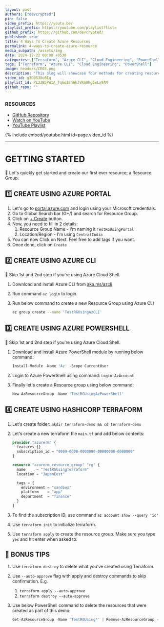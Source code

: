 ```yaml
---
layout: post
authors: ["devcrypted"]
pin: false
video_prefix: https://youtu.be/
playlist_prefix: https://youtube.com/playlist?list=
github_prefix: https://github.com/devcrypted/
published: true
title: 4 Ways To Create Azure Resources
permalink: 4-ways-to-create-azure-resource
media_subpath: /assets/img
date: 2024-12-22 00:00 +0530
categories: ["Terraform", "Azure CLI", "Cloud Engineering", "PowerShell"]
tags: ["Terraform", "Azure CLI", "Cloud Engineering", "PowerShell"]
image: headers/CE03.png
description: "This blog will showcase four methods for creating resources in Azure: Azure Portal, Azure CLI, Azure PowerShell, and Terraform."
video_id: g3D0SJ8uBIg
playlist_id: PL2JBbPWIA_Tq6oI8hAkJVR6Uhg5wLx9AM
github_repo: ""
---
```


### **RESOURCES**

- [GitHub Repository]({{page.github_prefix}}{{page.github_repo}})
- [Watch on YouTube]({{page.video_prefix}}{{page.video_id}})
- [YouTube Playlist]({{page.playlist_prefix}}{{page.playlist_id}})

{% include embed/youtube.html id=page.video_id %}

---

<!-- markdownlint-disable MD025 -->
<!-- markdownlint-disable MD013 -->

# **GETTING STARTED**

🧪 Let's quickly get started and create our first ever resource; a Resource Group.

## 1️⃣ CREATE USING AZURE PORTAL

1. Let's go to [portal.azure.com](https://portal.azure.com) and login using your Microsoft credentials.
2. Go to Global Search bar (G+/) and search for Resource Group.
3. Click on [+ Create](https://portal.azure.com/#create/Microsoft.ResourceGroup) button.
4. Now, you need to fill in 2 details:
   1. Resource Group Name - I'm naming it `TestRGUsingPortal`
   2. Location/Region - I'm using `CentralIndia`
5. You can now Click on Next. Feel free to add tags if you want.
6. Once done, click on `Create`

## 2️⃣ CREATE USING AZURE CLI

🚩 Skip 1st and 2nd step if you're using Azure Cloud Shell.

1. Download and install Azure CLI from [aka.ms/azcli](https://aka.ms/azcli)
2. Run command `az login` to login.
3. Run below command to create a new Resource Group using Azure CLI

    ```bash
    az group create --name 'TestRGUsingAzCLI'
    ```

## 3️⃣ CREATE USING AZURE POWERSHELL

🚩 Skip 1st and 2nd step if you're using Azure Cloud Shell.

1. Download and install Azure PowerShell module by running below command:

    ```powershell
    Install-Module -Name 'Az' -Scope CurrentUser
    ```

2. Login to Azure PowerShell using command: `Login-AzAccount`
3. Finally let's create a Resource group using below command:

    ```powershell
    New-AzResourceGroup -Name 'TestRGUsingAzPowerShell'
    ```

## 4️⃣ CREATE USING HASHICORP TERRAFORM

1. Let's create folder: `mkdir terraform-demo && cd terraform-demo`
2. Let's create a new terraform file `main.tf` and add below contents:

    ```terraform
    provider "azurerm" {
      features {}
      subscription_id = "0000-0000-0000000-00000000-0000000"
    }

    resource "azurerm_resource_group" "rg" {
      name     = "TestRGUsingTerraform"
      location = "JapanEest"

      tags = {
        environment = "sandbox"
        platform    = "app"
        department  = "finance"
      }
    }
    ```

3. To find the subscription ID, use command `az account show --query 'id'`
4. Use `terraform init` to initialize terraform.
5. Use `terraform apply` to create the resource group. Make sure you type `yes` and hit enter when asked to.

## 🧠 BONUS TIPS

1. Use `terraform destroy` to delete what you've created using Terraform.
2. Use `--auto-approve` flag with apply and destroy commands to skip confirmation. E.g.
   1. `terraform apply --auto-approve`
   2. `terraform destroy --auto-approve`
3. Use below PowerShell command to delete the resources that were created as part of this demo:

    ```powershell
    Get-AzResourceGroup -Name 'TestRGUsing*' | Remove-AzResourceGroup -Force
    ```
